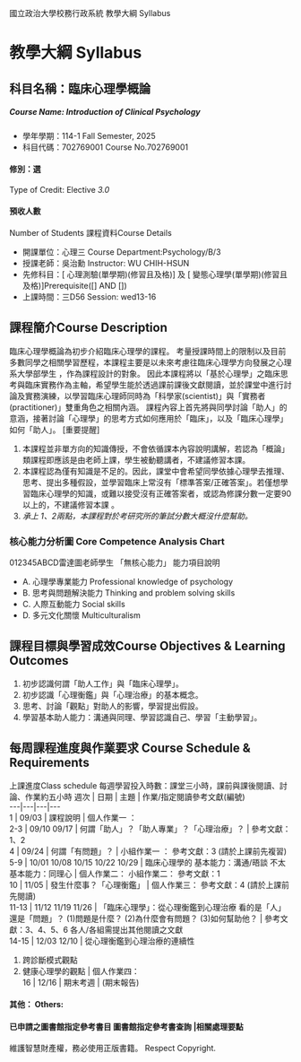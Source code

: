 國立政治大學校務行政系統 教學大綱 Syllabus
# 教學大綱 Syllabus
##  科目名稱：臨床心理學概論 
#####  Course Name: Introduction of Clinical Psychology
  * 學年學期：114-1 Fall Semester, 2025 
  * 科目代碼：702769001 Course No.702769001
#### 修別：選
Type of Credit: Elective 
_3.0_
#### 預收人數
Number of Students
課程資料Course Details
  * 開課單位：心理三 Course Department:Psychology/B/3 
  * 授課老師：吳治勳 Instructor: WU CHIH-HSUN 
  * 先修科目：[ 心理測驗(單學期)(修習且及格)] 及 [ 變態心理學(單學期)(修習且及格)]Prerequisite([] AND [])
  * 上課時間：三D56 Session: wed13-16
##  課程簡介Course Description
臨床心理學概論為初步介紹臨床心理學的課程。
考量授課時間上的限制以及目前多數同學之相關學習歷程，本課程主要是以未來考慮往臨床心理學方向發展之心理系大學部學生 ，作為課程設計的對象。
因此本課程將以「基於心理學」之臨床思考與臨床實務作為主軸，希望學生能於透過課前課後文獻閱讀，並於課堂中進行討論及實務演練，以學習臨床心理師同時為「科學家(scientist)」與「實務者(practitioner)」雙重角色之相關內涵。
課程內容上首先將與同學討論「助人」的意涵，接著討論「心理學」的思考方式如何應用於「臨床」，以及「臨床心理學」如何「助人」。
[重要提醒]
  1. 本課程並非單方向的知識傳授，不會依循課本內容說明講解，若認為「概論」類課程即應該是由老師上課，學生被動聽講者，不建議修習本課。
  2. 本課程認為僅有知識是不足的。因此，課堂中會希望同學依據心理學去推理、思考、提出多種假設，並學習臨床上常沒有「標準答案/正確答案」。若僅想學習臨床心理學的知識，或難以接受沒有正確答案者，或認為修課分數一定要90以上的，不建議修習本課 。
  3. _承上 1、2兩點，本課程對於考研究所的筆試分數大概沒什麼幫助。_
###  核心能力分析圖 Core Competence Analysis Chart
012345ABCD雷達圖老師學生
「無核心能力」 
能力項目說明
  * A. 心理學專業能力 Professional knowledge of psychology
  * B. 思考與問題解決能力 Thinking and problem solving skills
  * C. 人際互動能力 Social skills
  * D. 多元文化關懷 Multiculturalism
##  課程目標與學習成效Course Objectives & Learning Outcomes 
  1. 初步認識何謂「助人工作」與「臨床心理學」。
  2. 初步認識「心理衡鑑」與「心理治療」的基本概念。
  3. 思考、討論「觀點」對助人的影響，學習提出假設。
  4. 學習基本助人能力：溝通與同理、學習認識自己、學習「主動學習」。
##  每周課程進度與作業要求 Course Schedule & Requirements
上課進度Class schedule
每週學習投入時數：課堂三小時，課前與課後閱讀、討論、作業約五小時
週次 |  日期 |  主題 |  作業/指定閱讀參考文獻(編號)  
---|---|---|---  
1 |  09/03 |  課程說明 |  個人作業一 ：  
2-3 |  09/10 09/17 |  何謂「助人」？「助人專業」？「心理治療」？ |  參考文獻：1、2  
4 |  09/24 |  何謂「有問題」？ |  小組作業一 ： 參考文獻：3 (請於上課前先複習)  
5-9 |  10/01 10/08 10/15 10/22 10/29 |  臨床心理學的 基本能力：溝通/晤談 不太基本能力：同理心 |  個人作業二： 小組作業二： 參考文獻：1  
10 |  11/05 |  發生什麼事？「心理衡鑑」 |  個人作業三： 參考文獻：4 (請於上課前先閱讀)  
11-13 |  11/12 11/19 11/26 |  「臨床心理學」：從心理衡鑑到心理治療 看的是「人」還是「問題」？ (1)問題是什麼？ (2)為什麼會有問題？ (3)如何幫助他？ |  參考文獻：3、4、5、6 各人/各組需提出其他閱讀之文獻  
14-15 |  12/03 12/10 |  從心理衡鑑到心理治療的連續性
  1. 跨診斷模式觀點
  2. 健康心理學的觀點
|  個人作業四：  
16 |  12/16 |  期末考週 |  (期末報告)  
####  其他： Others:
####  已申請之圖書館指定參考書目  圖書館指定參考書查詢 |相關處理要點
維護智慧財產權，務必使用正版書籍。 Respect Copyright.